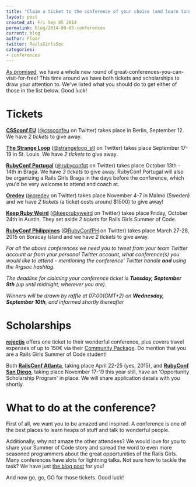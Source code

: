 ```yaml
---
title: "Claim a ticket to the conference of your choice (and learn tons)"
layout: post
created_at: Fri Sep 05 2014
permalink: blog/2014-09-05-conferences
current: blog
author: Floor
twitter: RailsGirlsSoc
categories:
- conferences
---
```

[As promised](http://railsgirlssummerofcode.org/blog/2014-07-24-conferences/), we have a whole new round of great-conferences-you-can-visit-for-free! This time around we have both tickets and scholarships to draw your attention to. We've listed what you should do to get either of those in the list below. Good luck!


Tickets
=====

[**CSSconf EU**](http://2014.cssconf.eu/) ([@cssconfeu](https://twitter.com/cssconfeu) on Twitter) takes place in Berlin, September 12. We have *2 tickets* to give away.

[**The Strange Loop**](https://thestrangeloop.com/) ([@strangeloop_stl](https://twitter.com/strangeloop_stl) on Twitter) takes place September 17-19 in St. Louis. We have *2 tickets* to give away.

[**RubyConf Portugal**](http://rubyconf.pt/) ([@rubyconfpt](https://twitter.com/rubyconfpt) on Twitter) takes place October 13th - 14th in Braga. We have *3 tickets* to give away. RubyConf Portugal will also be organizing a Rails Girls Braga in the days before the conference, which you'd be very welcome to attend and coach at.

[**Oredev**](http://oredev.org/) ([@oredev](https://twitter.com/oredev) on Twitter) takes place November 4-7 in Malmö (Sweden) and we have *2 tickets* (a ticket costs around $1500) to give away!

[**Keep Ruby Weird**](http://keeprubyweird.com/) ([@keeprubyweird](https://twitter.com/keeprubyweird) on Twitter) takes place Friday, October 24th in Austin. They set aside *2 tickets* for Rails Girls Summer of Code.

[**RubyConf Philippines**](http://rubyconf.ph/) ([@RubyConfPH](https://twitter.com/RubyConfPH) on Twitter) takes place March 27-28, 2015 on Boracay Island and we have *2 tickets* to give away.

*For all the above conferences we need you to tweet from your team Twitter account or from your personal Twitter account, what conference(s) you would like to attend - mentioning the conference' Twitter handle **and** using the #rgsoc hashtag.*

*The deadline for claiming your conference ticket is **Tuesday, September 9th** (up until midnight, wherever you are).*

*Winners will be drawn by raffle at 07:00(GMT+2) on **Wednesday, September 10th**, and informed shortly thereafter*


Scholarships
=====

[**rejectjs**](http://rejectjs.org/) offers one ticket to their wonderful conference, plus covers travel expenses of up to 150€ via their [Community Package](http://rejectjs.org/#community-package). Do mention that you are a Rails Girls Summer of Code student!

Both [**RailsConf Atlanta**](http://www.railsconf.com/), taking place April 22-25 (yes, 2015), and [**RubyConf San Diego**](http://rubyconf.org/), taking place November 17-19 this year still, have an 'Opportunity Scholarship Program' in place. We will share application details with you shortly.

What to do at the conference?
=====
First of all, we want you to be amazed and inspired. A conference is one of the best places to learn heaps of stuff and talk to wonderful people.

Additionally, why not amaze the other attendees? We would love for you to share your Summer of Code story and spread the word to even more seasoned programmers about the great opportunities of the Rails Girls. Many conferences have slots for lightning talks. Not sure how to tackle the task? We have just [the blog post](http://railsgirlssummerofcode.org/blog/2014-07-29-talk-tips/) for you!

And now go, go, GO for those tickets.
Good luck!
